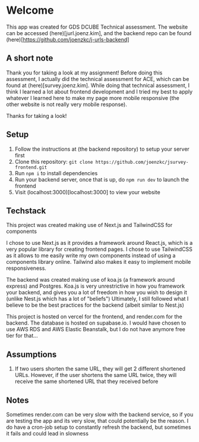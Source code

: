 # Welcome

This app was created for GDS DCUBE Technical assessment. The website can be accessed (here)[jurl.joenz.kim], and the backend repo can be found (here)[https://github.com/joenzkc/j-urls-backend]

## A short note

Thank you for taking a look at my assignment! Before doing this assessment, I actually did the technical assessment for ACE, which can be found at (here)[survey.joenz.kim]. While doing that technical assessment, I think I learned a lot about frontend development and I tried my best to apply whatever I learned here to make my page more mobile responsive (the other website is not really very mobile response).

Thanks for taking a look!

## Setup

1. Follow the instructions at (the backend repository) to setup your server first
2. Clone this repository:
   `git clone https://github.com/joenzkc/jsurvey-frontend.git`
3. Run `npm i` to install dependencies
4. Run your backend server, once that is up, do `npm run dev` to launch the frontend
5. Visit (localhost:3000)[localhost:3000] to view your website

## Techstack

This project was created making use of Next.js and TailwindCSS for components

I chose to use Next.js as it provides a framework around React.js, which is a very popular library for creating frontend pages. I chose to use TailwindCSS as it allows to me easily write my own components instead of using a components library online. Tailwind also makes it easy to implement mobile responsiveness.

The backend was created making use of koa.js (a framework around express) and Postgres. Koa.js is very unrestrictive in how you framework your backend, and gives you a lot of freedom in how you wish to design it (unlike Nest.js which has a lot of "beliefs") Ultimately, I still followed what I believe to be the best practices for the backend (albeit similar to Nest.js)

This project is hosted on vercel for the frontend, and render.com for the backend. The database is hosted on supabase.io. I would have chosen to use AWS RDS and AWS Elastic Beanstalk, but I do not have anymore free tier for that...

## Assumptions

1. If two users shorten the same URL, they will get 2 different shortened URLs. However, if the user shortens the same URL twice, they will receive the same shortened URL that they received before

## Notes

Sometimes render.com can be very slow with the backend service, so if you are testing the app and its very slow, that could potentially be the reason. I do have a cron-job setup to constantly refresh the backend, but sometimes it fails and could lead in slowness
